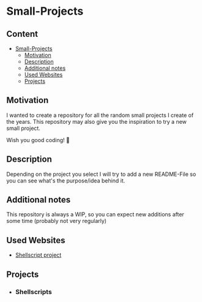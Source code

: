 # Small-Projects

<h2>Content</h2>

- [Small-Projects](#small-projects)
  - [Motivation](#motivation)
  - [Description](#description)
  - [Additional notes](#additional-notes)
  - [Used Websites](#used-websites)
  - [Projects](#projects)


## Motivation
I wanted to create a repository for all the random small projects I create of the years. This repository may also give you the inspiration to try a new small project.

Wish you good coding! :partying_face:
## Description
Depending on the project you select I will try to add a new README-File so you can see what's the purpose/idea behind it.
## Additional notes
This repository is always a WIP, so you can expect new additions after some time (probably not very regularly)
## Used Websites
- [Shellscript project](https://dev.to/techieeliot/is-your-github-empty-2gkh)
## Projects
- ### Shellscripts
